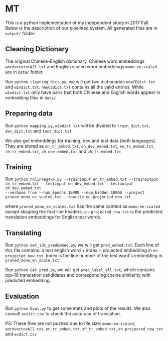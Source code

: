 # MT
This is a python implementation of my independent study in 2017 Fall. Below is the description of our pipelined system. All generated files are in `output/` folder.

## Cleaning Dictionary
The original Chinese-English dictionary, Chinese word embeddings `wordvecetorAll.txt` and English scaled word embeddings `mono-en-scaled` are in `data/` folder.

Run `python cleaning_dict.py`, we will get two dictionaries `newCEdict.txt` and `w2vdict.txt`. `newCEdict.txt` contains all the valid entries. While `w2vdict.txt` only have pairs that both Chinese and English words appear in embedding files in `data/`

## Preparing data

Run `python mapping.py`, `w2vdict.txt` will be divided to `train_dict.txt`, `dev_dict.txt` and `test_dict.txt`

We also get embeddings for training, dev and test data (both languages). They are stored as `en_tr_embed.txt`, `en_dev_embed.txt`, `en_ts_embed.txt`, `zh_tr_embed.txt`, `zh_dev_embed.txt` and `zh_ts_embed.txt`

## Training
Run `python nnlinreg4xv.py --traininput en_tr_embed.txt --trainoutput`<br>`zh_tr_embed.txt --testinput en_dev_embed.txt --testoutput zh_dev_embed.txt`<br>`--verbose True --num_epochs 10000 --num_hidden 10000 --project`<br>`pruned_mono_en_scaled.txt --towrite en-projected_new.txt`

where `pruned_mono_en_scaled.txt` has the same content as `mono-en-scaled` except skipping the first line headers. `en-projected_new.txt` is the predicted translation embeddings for English test words.

## Translating
Run `python Get_idx_predEmbed.py`, we will get `pred_embed.txt`. Each line of this file contains: a test english word + index + projected embedding in `en-projected_new.txt`. Index is the line number of the test word's embedding in `pruned_mono_en_scale.txt`

Run `python Get_pred.py`, we will get `pred_label_all.txt`, which contains top-10 translation candidates and corresponding cosine similarity with predicted embedding.

## Evaluation
Run `python Eval.py` to get some stats and plots of the results. We also consult `ecdict.csv` to check the accuracy of translation.

PS: These files are not pushed due to file size:
`mono-en-scaled`, `wordvectorAll.txt`, `en_tr_embed.txt`, `zh_tr_embed.txt`, `en-projected_new.txt` and `ecdict.csv`
